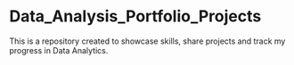 # Data_Analysis_Portfolio_Projects

This is a repository created to showcase skills, share projects and track my progress in Data Analytics.
